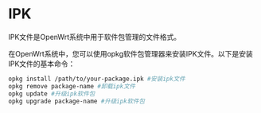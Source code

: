 # IPK

IPK文件是OpenWrt系统中用于软件包管理的文件格式。

在OpenWrt系统中，您可以使用opkg软件包管理器来安装IPK文件。以下是安装IPK文件的基本命令：

```sh
opkg install /path/to/your-package.ipk #安装ipk文件
opkg remove package-name #卸载ipk文件
opkg update #升级ipk软件包
opkg upgrade package-name #升级ipk软件包
```